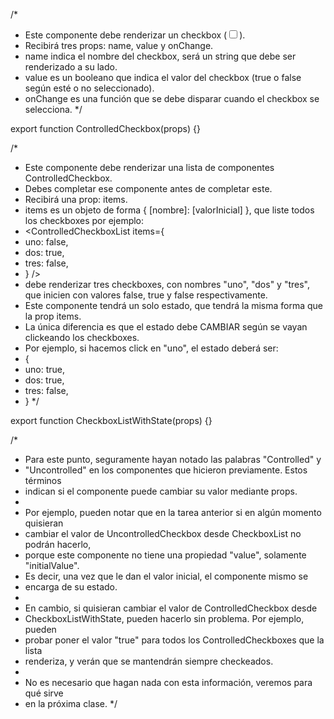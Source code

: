 /\*

- Este componente debe renderizar un checkbox (<input type="checkbox" />).
- Recibirá tres props: name, value y onChange.
- name indica el nombre del checkbox, será un string que debe ser renderizado a su lado.
- value es un booleano que indica el valor del checkbox (true o false según esté o no seleccionado).
- onChange es una función que se debe disparar cuando el checkbox se selecciona.
  \*/

export function ControlledCheckbox(props) {}

/\*

- Este componente debe renderizar una lista de componentes ControlledCheckbox.
- Debes completar ese componente antes de completar este.
- Recibirá una prop: items.
- items es un objeto de forma { [nombre]: [valorInicial] }, que liste todos los checkboxes por ejemplo:
- <ControlledCheckboxList items={
- uno: false,
- dos: true,
- tres: false,
- } />
- debe renderizar tres checkboxes, con nombres "uno", "dos" y "tres", que inicien con valores false, true y false respectivamente.
- Este componente tendrá un solo estado, que tendrá la misma forma que la prop items.
- La única diferencia es que el estado debe CAMBIAR según se vayan clickeando los checkboxes.
- Por ejemplo, si hacemos click en "uno", el estado deberá ser:
- {
- uno: true,
- dos: true,
- tres: false,
- }
  \*/

export function CheckboxListWithState(props) {}

/\*

- Para este punto, seguramente hayan notado las palabras "Controlled" y
- "Uncontrolled" en los componentes que hicieron previamente. Estos términos
- indican si el componente puede cambiar su valor mediante props.
-
- Por ejemplo, pueden notar que en la tarea anterior si en algún momento quisieran
- cambiar el valor de UncontrolledCheckbox desde CheckboxList no podrán hacerlo,
- porque este componente no tiene una propiedad "value", solamente "initialValue".
- Es decir, una vez que le dan el valor inicial, el componente mismo se
- encarga de su estado.
-
- En cambio, si quisieran cambiar el valor de ControlledCheckbox desde
- CheckboxListWithState, pueden hacerlo sin problema. Por ejemplo, pueden
- probar poner el valor "true" para todos los ControlledCheckboxes que la lista
- renderiza, y verán que se mantendrán siempre checkeados.
-
- No es necesario que hagan nada con esta información, veremos para qué sirve
- en la próxima clase.
  \*/
